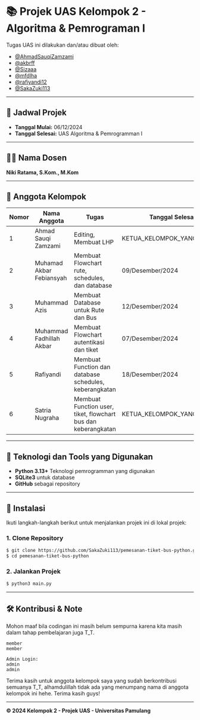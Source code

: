 # 📚 Projek UAS Kelompok 2 - Algoritma & Pemrograman I

Tugas UAS ini dilakukan dan/atau dibuat oleh:

- [@AhmadSauqiZamzami](https://github.com/AhmadSauqiZamzami)
- [@akbrff](https://github.com/akbrff)
- [@Sizaaa](https://github.com/Sizaaa)
- [@mfdlha](https://github.com/mfdlha)
- [@rafiyandi12](https://github.com/rafiyandi12)
- [@SakaZuki113](https://github.com/SakaZuki113)

---

## 📅 Jadwal Projek
- **Tanggal Mulai:** 06/12/2024  
- **Tanggal Selesai:** UAS Algoritma & Pemrogramman I

---

## 👨‍🏫 Nama Dosen
**Niki Ratama, S.Kom., M.Kom**

---

## 👥 Anggota Kelompok
| Nomor | Nama Anggota             | Tugas                                                | Tanggal Selesai    |
|-------|--------------------------|-----------------------------------------------------|--------------------|
| 1     | Ahmad Sauqi Zamzami      | Editing, Membuat LHP                                | KETUA_KELOMPOK_YANG_UPDATE |
| 2     | Muhamad Akbar Febiansyah | Membuat Flowchart rute, schedules, dan database     | 09/Desember/2024  |
| 3     | Muhammad Azis            | Membuat Database untuk Rute dan Bus                 | 12/Desember/2024  |
| 4     | Muhammad Fadhillah Akbar | Membuat Flowchart autentikasi dan tiket             | 07/Desember/2024  |
| 5     | Rafiyandi                 | Membuat Function dan database schedules, keberangkatan | 18/Desember/2024  |
| 6     | Satria Nugraha            | Membuat Function user, tiket, flowchart bus dan keberangkatan | KETUA_KELOMPOK_YANG_UPDATE |

---

## 🔧 Teknologi dan Tools yang Digunakan
- **Python 3.13+** Teknologi pemrogramman yang digunakan
- **SQLite3** untuk database
- **GitHub** sebagai repository

---

## 🚀 Instalasi

Ikuti langkah-langkah berikut untuk menjalankan projek ini di lokal projek:

### 1. Clone Repository
```bash
$ git clone https://github.com/SakaZuki113/pemesanan-tiket-bus-python.git
$ cd pemesanan-tiket-bus-python
```

### 2. Jalankan Projek
```bash
$ python3 main.py
```

---

## 🛠️ Kontribusi & Note
Mohon maaf bila codingan ini masih belum sempurna karena kita masih dalam tahap pembelajaran juga T_T.

```User Login:
member
member

Admin Login:
admin
admin
```

Terima kasih untuk anggota kelompok saya yang sudah berkontribusi semuanya T_T, alhamdulillah tidak ada yang menumpang nama di anggota kelompok ini hehe. Terima kasih guys!

---

**© 2024 Kelompok 2 - Projek UAS - Universitas Pamulang**
